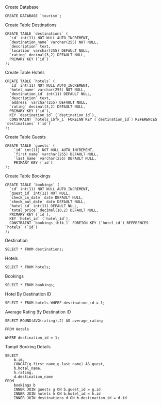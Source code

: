Create Database

    CREATE DATABASE `tourism`;

Create Table Destinations

    CREATE TABLE `destinations` (
      `id` int(11) NOT NULL AUTO_INCREMENT,
      `destination_name` varchar(255) NOT NULL,
      `description` text,
      `location` varchar(255) DEFAULT NULL,
      `rating` decimal(3,2) DEFAULT NULL,
      PRIMARY KEY (`id`)
    );

Create Table Hotels

    CREATE TABLE `hotels` (
      `id` int(11) NOT NULL AUTO_INCREMENT,
      `hotel_name` varchar(255) NOT NULL,
      `destination_id` int(11) DEFAULT NULL,
      `description` text,
      `address` varchar(255) DEFAULT NULL,
      `rating` decimal(3,2) DEFAULT NULL,
      PRIMARY KEY (`id`),
      KEY `destination_id` (`destination_id`),
      CONSTRAINT `hotels_ibfk_1` FOREIGN KEY (`destination_id`) REFERENCES `destinations` (`id`)
    );

Create Table Guests

    CREATE TABLE `guests` (
        `id` int(11) NOT NULL AUTO_INCREMENT,
        `first_name` varchar(255) DEFAULT NULL,
        `last_name` varchar(255) DEFAULT NULL,
        PRIMARY KEY (`id`)
    );

Create Table Bookings

    CREATE TABLE `bookings` (
      `id` int(11) NOT NULL AUTO_INCREMENT,
      `guest_id` int(11) NOT NULL,
      `check_in_date` date DEFAULT NULL,
      `check_out_date` date DEFAULT NULL,
      `hotel_id` int(11) DEFAULT NULL,
      `total_price` decimal(10,2) DEFAULT NULL,
      PRIMARY KEY (`id`),
      KEY `hotel_id` (`hotel_id`),
      CONSTRAINT `bookings_ibfk_1` FOREIGN KEY (`hotel_id`) REFERENCES `hotels` (`id`)
    );

Destination

    SELECT * FROM destinations;

Hotels
    
    SELECT * FROM hotels;

Bookings
    
    SELECT * FROM bookings;

Hotel By Destination ID
    
    SELECT * FROM hotels WHERE destination_id = 1;
    
Average Rating By Destination ID  
    
    SELECT ROUND(AVG(rating),2) AS average_rating
    
    FROM Hotels
    
    WHERE destination_id = 1;

Tampil Booking Details

    SELECT
        b.id,
        CONCAT(g.first_name,g.last_name) AS guest,
        h.hotel_name,
        h.rating,
        d.destination_name
    FROM
        bookings b
        INNER JOIN guests g ON b.guest_id = g.id
        INNER JOIN hotels h ON b.hotel_id = h.id
        INNER JOIN destinations d ON h.destination_id = d.id